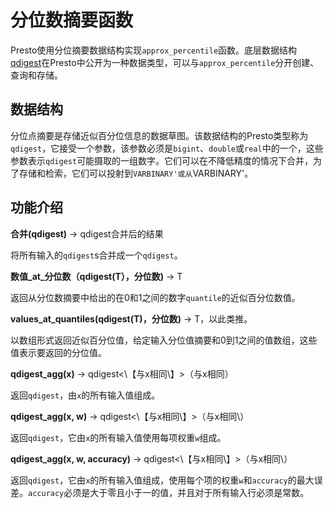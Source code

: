 分位数摘要函数
=========================

Presto使用分位摘要数据结构实现`approx_percentile`函数。底层数据结构[qdigest](../language/types)在Presto中公开为一种数据类型，可以与`approx_percentile`分开创建、查询和存储。

数据结构
---------------

分位点摘要是存储近似百分位信息的数据草图。该数据结构的Presto类型称为`qdigest`，它接受一个参数，该参数必须是`bigint`、`double`或`real`中的一个，这些参数表示`qdigest`可能摄取的一组数字。它们可以在不降低精度的情况下合并，为了存储和检索，它们可以投射到`VARBINARY'或从`VARBINARY'。

功能介绍
---------

**合并(qdigest)** -\> qdigest合并后的结果

将所有输入的`qdigest`s合并成一个`qdigest`。


**数值\_at\_分位数（qdigest(T），分位数)** -\> T

返回从分位数摘要中给出的在0和1之间的数字`quantile`的近似百分位数值。

**values\_at\_quantiles(qdigest(T)，分位数)** -\> T，以此类推。

以数组形式返回近似百分位值，给定输入分位值摘要和0到1之间的值数组，这些值表示要返回的分位值。

**qdigest\_agg(x)** -\> qdigest\<\【与x相同\】\>（与x相同）

返回`qdigest`，由`x`的所有输入值组成。



**qdigest\_agg(x, w)** -\> qdigest\<\【与x相同\】\>（与x相同\）

返回`qdigest`，它由`x`的所有输入值使用每项权重`w`组成。

**qdigest\_agg(x, w, accuracy)** -\> qdigest\<\【与x相同\】\>（与x相同\）

返回`qdigest`，它由`x`的所有输入值组成，使用每个项的权重`w`和`accuracy`的最大误差。`accuracy`必须是大于零且小于一的值，并且对于所有输入行必须是常数。
